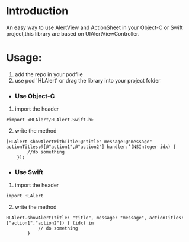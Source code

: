# Introduction
An easy way to use AlertView and ActionSheet in your Object-C or Swift project,this library are based on UIAlertViewController. 

# Usage:
1. add the repo in your podfile
2. use pod 'HLAlert' or drag the library into your project folder
- ### Use Object-C
1. import the header
```
#import <HLAlert/HLAlert-Swift.h>
```

2. write the method
```
[HLAlert showAlertWithTitle:@"title" message:@"message" actionTitles:@[@"action1",@"action2"] handler:^(NSInteger idx) {
        //do something
    }];
```
- ### Use Swift
1. import the header
```
import HLAlert
```
2. write the method
```
HLAlert.showAlert(title: "title", message: "message", actionTitles: ["action1","action2"]) { (idx) in
            // do something
        }
```



